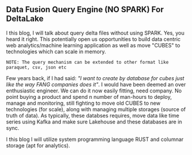 ## Data Fusion Query Engine (NO SPARK) For DeltaLake

I this blog, I will talk about query delta files without using SPARK. Yes, you heard it right. This potentially 
open us opportunities to build data centric web analytics/machine learning application as well as move "CUBES" to 
technologies which can scale in memory. 

`NOTE: The query mechanism can be extended to other format like paraquet, csv, json etc`

Few years back, if I had said: _"I want to create by database for cubes just like the way FANG companies does it"_. I 
would have been deemed an over enthusiastic engineer. We can do it now easily fitting, need company. No point buying a product 
and spend n number of man-hours to deploy, manage and monitoring, still fighting to move old CUBES to new technologies 
(for scale), along with managing multiple storages (source of truth of data). As typically, these databses requires,
move data like time series using Kafka and make sure Lakehouse and these databases are in sync.

I this blog I will utilize system programming language RUST and columnar storage (apt for analytics).

